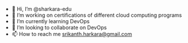 - 👋 Hi, I’m @sharkara-edu
- 👀 I’m working on certifications of different cloud computing programs
- 🌱 I’m currently learning DevOps
- 💞️ I’m looking to collaborate on DevOps
- 📫 How to reach me srikanth.harkara@gmail.com

<!---
sharkara-edu/sharkara-edu is a ✨ special ✨ repository because its `README.md` (this file) appears on your GitHub profile.
You can click the Preview link to take a look at your changes.
--->
